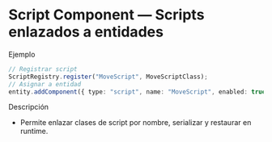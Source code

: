 # Script Component — Scripts enlazados a entidades

Ejemplo

```ts
// Registrar script
ScriptRegistry.register("MoveScript", MoveScriptClass);
// Asignar a entidad
entity.addComponent({ type: "script", name: "MoveScript", enabled: true });
```

Descripción

- Permite enlazar clases de script por nombre, serializar y restaurar en runtime.
